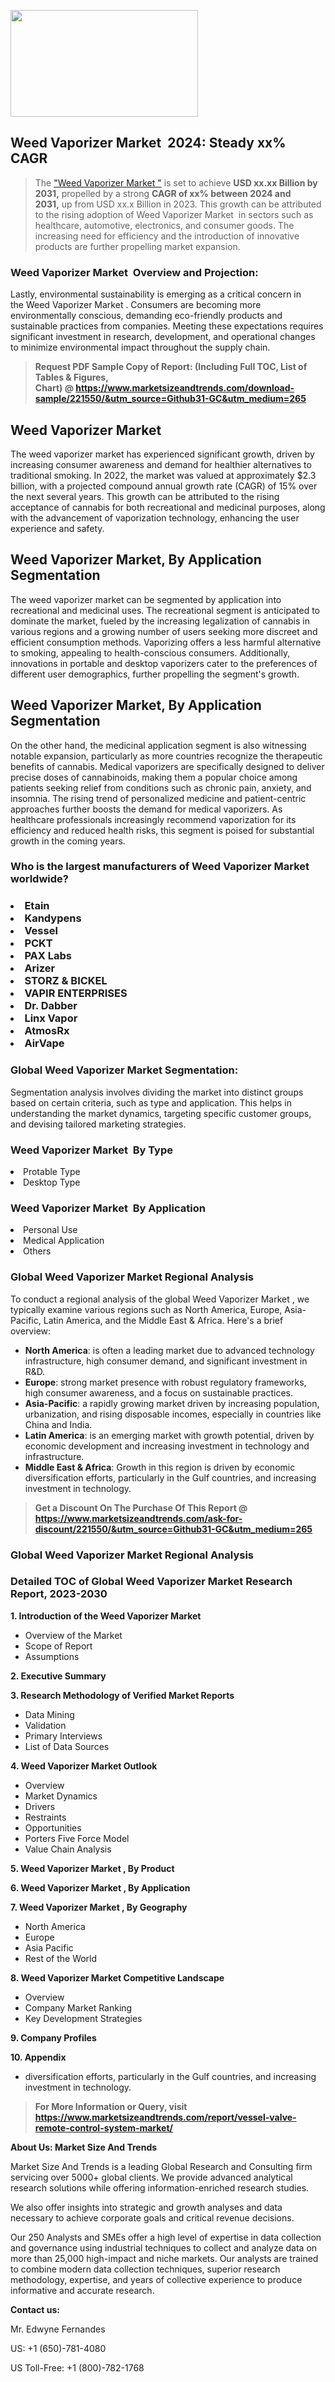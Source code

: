 <p><img class="alignnone size-medium wp-image-20088" src="https://ffe5etoiles.com/wp-content/uploads/2024/12/MST1-300x171.png" alt="" width="300" height="171" /></p><h2 id="ember46" class="ember-view reader-text-block__heading-2">Weed Vaporizer Market &nbsp;2024: Steady&nbsp;xx% CAGR</h2><blockquote id="ember47" class="ember-view reader-text-block__blockquote">The&nbsp;<a class="app-aware-link " href="https://www.marketsizeandtrends.com/download-sample/221550/&utm_source=Github31-GC&utm_medium=265" target="_blank" data-test-app-aware-link="">"Weed Vaporizer Market "</a>&nbsp;is set to achieve&nbsp;<strong>USD&nbsp;xx.xx&nbsp;Billion by 2031,</strong>&nbsp;propelled by a strong&nbsp;<strong>CAGR of&nbsp;xx% between 2024 and 2031,</strong>&nbsp;up from USD xx.x Billion in 2023. This growth can be attributed to the rising adoption of&nbsp;Weed Vaporizer Market &nbsp;in sectors such as healthcare, automotive, electronics, and consumer goods. The increasing need for efficiency and the introduction of innovative products are further propelling market expansion.</blockquote><h3 id="ember48" class="ember-view reader-text-block__heading-3">Weed Vaporizer Market &nbsp;Overview and Projection:</h3><p id="ember49" class="ember-view reader-text-block__paragraph">Lastly, environmental sustainability is emerging as a critical concern in the&nbsp;Weed Vaporizer Market . Consumers are becoming more environmentally conscious, demanding eco-friendly products and sustainable practices from companies. Meeting these expectations requires significant investment in research, development, and operational changes to minimize environmental impact throughout the supply chain.</p><blockquote id="ember50" class="ember-view reader-text-block__blockquote"><strong>Request PDF Sample Copy of Report: (Including Full TOC, List of Tables &amp; Figures, Chart)&nbsp;@&nbsp;<strong><a href="https://www.marketsizeandtrends.com/download-sample/221550/&utm_source=Github31-GC&utm_medium=265" target="_blank">https://www.marketsizeandtrends.com/download-sample/221550/&utm_source=Github31-GC&utm_medium=265</a></strong></strong></blockquote><h3 class=""><h2>Weed Vaporizer Market</h2><p>The weed vaporizer market has experienced significant growth, driven by increasing consumer awareness and demand for healthier alternatives to traditional smoking. In 2022, the market was valued at approximately $2.3 billion, with a projected compound annual growth rate (CAGR) of 15% over the next several years. This growth can be attributed to the rising acceptance of cannabis for both recreational and medicinal purposes, along with the advancement of vaporization technology, enhancing the user experience and safety.</p><h2>Weed Vaporizer Market, By Application Segmentation</h2><p>The weed vaporizer market can be segmented by application into recreational and medicinal uses. The recreational segment is anticipated to dominate the market, fueled by the increasing legalization of cannabis in various regions and a growing number of users seeking more discreet and efficient consumption methods. Vaporizing offers a less harmful alternative to smoking, appealing to health-conscious consumers. Additionally, innovations in portable and desktop vaporizers cater to the preferences of different user demographics, further propelling the segment's growth.</p><h2>Weed Vaporizer Market, By Application Segmentation</h2><p>On the other hand, the medicinal application segment is also witnessing notable expansion, particularly as more countries recognize the therapeutic benefits of cannabis. Medical vaporizers are specifically designed to deliver precise doses of cannabinoids, making them a popular choice among patients seeking relief from conditions such as chronic pain, anxiety, and insomnia. The rising trend of personalized medicine and patient-centric approaches further boosts the demand for medical vaporizers. As healthcare professionals increasingly recommend vaporization for its efficiency and reduced health risks, this segment is poised for substantial growth in the coming years.</p></h3><h3 id="" class="">Who is the largest manufacturers of&nbsp;Weed Vaporizer Market worldwide?</h3><h3 class=""></Li><Li>Etain</Li><Li> Kandypens</Li><Li> Vessel</Li><Li> PCKT</Li><Li> PAX Labs</Li><Li> Arizer</Li><Li> STORZ & BICKEL</Li><Li> VAPIR ENTERPRISES</Li><Li> Dr. Dabber</Li><Li> Linx Vapor</Li><Li> AtmosRx</Li><Li> AirVape</h3><h3 id="ember53" class="ember-view reader-text-block__heading-3">Global&nbsp;Weed Vaporizer Market Segmentation:</h3><p id="ember54" class="ember-view reader-text-block__paragraph">Segmentation analysis involves dividing the market into distinct groups based on certain criteria, such as type and application. This helps in understanding the market dynamics, targeting specific customer groups, and devising tailored marketing strategies.</p><h3 id="" class="">Weed Vaporizer Market &nbsp;By Type</h3><p></Li><Li>Protable Type</Li><Li> Desktop Type</p><h3 id="" class="">Weed Vaporizer Market &nbsp;By Application</h3><p class=""></Li><Li>Personal Use</Li><Li> Medical Application</Li><Li> Others</p><h3 id="ember62" class="ember-view reader-text-block__heading-3">Global Weed Vaporizer Market Regional Analysis</h3><p id="ember63" class="ember-view reader-text-block__paragraph">To conduct a regional analysis of the global Weed Vaporizer Market , we typically examine various regions such as North America, Europe, Asia-Pacific, Latin America, and the Middle East &amp; Africa. Here's a brief overview:</p><ul><li><strong>North America</strong>: is often a leading market due to advanced technology infrastructure, high consumer demand, and significant investment in R&amp;D.</li><li><strong>Europe</strong>: strong market presence with robust regulatory frameworks, high consumer awareness, and a focus on sustainable practices.</li><li><strong>Asia-Pacific</strong>: a rapidly growing market driven by increasing population, urbanization, and rising disposable incomes, especially in countries like China and India.</li><li><strong>Latin America</strong>: is an emerging market with growth potential, driven by economic development and increasing investment in technology and infrastructure.</li><li><strong>Middle East &amp; Africa</strong>: Growth in this region is driven by economic diversification efforts, particularly in the Gulf countries, and increasing investment in technology.</li></ul><blockquote id="ember61" class="ember-view reader-text-block__blockquote"><strong>Get a Discount On The Purchase Of This Report @ <strong><a href="https://html-cleaner.com/" target="">https://www.marketsizeandtrends.com/ask-for-discount/221550/&utm_source=Github31-GC&utm_medium=265</a></strong></strong></blockquote><h3 id="ember62" class="ember-view reader-text-block__heading-3">Global Weed Vaporizer Market Regional Analysis</h3><h3 id="" class="">Detailed TOC of Global Weed Vaporizer Market Research Report, 2023-2030</h3><p id="" class=""><strong>1. Introduction of the Weed Vaporizer Market </strong></p><ul><li>Overview of the Market</li><li>Scope of Report</li><li>Assumptions</li></ul><p id="" class=""><strong>2. Executive Summary</strong></p><p id="" class=""><strong>3. Research Methodology of Verified Market Reports</strong></p><ul><li>Data Mining</li><li>Validation</li><li>Primary Interviews</li><li>List of Data Sources</li></ul><p id="" class=""><strong>4. Weed Vaporizer Market Outlook</strong></p><ul><li>Overview</li><li>Market Dynamics</li><li>Drivers</li><li>Restraints</li><li>Opportunities</li><li>Porters Five Force Model</li><li>Value Chain Analysis</li></ul><p id="" class=""><strong>5. Weed Vaporizer Market , By Product</strong></p><p id="" class=""><strong>6. Weed Vaporizer Market , By Application</strong></p><p id="" class=""><strong>7. Weed Vaporizer Market , By Geography</strong></p><ul><li>North America</li><li>Europe</li><li>Asia Pacific</li><li>Rest of the World</li></ul><p id="" class=""><strong>8. Weed Vaporizer Market Competitive Landscape</strong></p><ul><li>Overview</li><li>Company Market Ranking</li><li>Key Development Strategies</li></ul><p id="" class=""><strong>9. Company Profiles</strong></p><p id="" class=""><strong>10. Appendix</strong></p><ul><li>diversification efforts, particularly in the Gulf countries, and increasing investment in technology.</li></ul><blockquote id="ember65" class="ember-view reader-text-block__blockquote"><strong>For More Information or Query, visit <strong><strong><a href="https://html-cleaner.com/" target="">https://www.marketsizeandtrends.com/report/vessel-valve-remote-control-system-market/</a></strong></strong></strong></blockquote><p id="" class=""><strong>About Us: Market Size And Trends</strong></p><p id="" class="">Market Size And Trends is a leading Global Research and Consulting firm servicing over 5000+ global clients. We provide advanced analytical research solutions while offering information-enriched research studies.</p><p id="" class="">We also offer insights into strategic and growth analyses and data necessary to achieve corporate goals and critical revenue decisions.</p><p id="" class="">Our 250 Analysts and SMEs offer a high level of expertise in data collection and governance using industrial techniques to collect and analyze data on more than 25,000 high-impact and niche markets. Our analysts are trained to combine modern data collection techniques, superior research methodology, expertise, and years of collective experience to produce informative and accurate research.</p><p id="" class=""><strong>Contact us:</strong></p><p id="" class="">Mr. Edwyne Fernandes</p><p id="" class="">US: +1 (650)-781-4080</p><p id="" class="">US Toll-Free: +1 (800)-782-1768</p>

